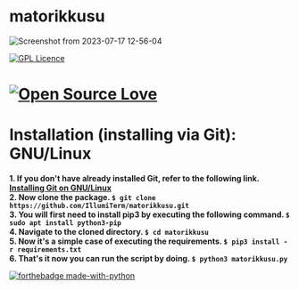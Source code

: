 # matorikkusu

![Screenshot from 2023-07-17 12-56-04](https://github.com/IllumiTerm/matorikkusu/assets/69394316/5ed9ee39-cb59-4504-9298-68c3046ddc34)

[![GPL Licence](https://badges.frapsoft.com/os/gpl/gpl-150x33.png?v=103)](https://opensource.org/licenses/GPL-3.0/)

[![Open Source Love](https://badges.frapsoft.com/os/v2/open-source-175x29.png?v=103)](https://github.com/ellerbrock/open-source-badges/)
========================================================================================================================================

Installation (installing via Git): GNU/Linux
=======================================================================================================================
**1. If you don't have already installed Git, refer to the following link. [Installing Git on GNU/Linux](https://git-scm.com/book/en/v2/Getting-Started-Installing-Git)**  
**2. Now clone the package. `$ git clone https://github.com/IllumiTerm/matorikkusu.git`**  
**3. You will first need to install pip3 by executing the following command. `$ sudo apt install python3-pip`**  
**4. Navigate to the cloned directory. `$ cd matorikkusu`**  
**5. Now it's a simple case of executing the requirements. `$ pip3 install -r requirements.txt`**  
**6. That's it now you can run the script by doing. `$ python3 matorikkusu.py`**  

[![forthebadge made-with-python](http://ForTheBadge.com/images/badges/made-with-python.svg)](https://www.python.org/)
